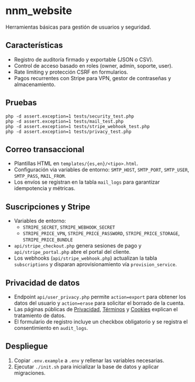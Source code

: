 # nnm_website

Herramientas básicas para gestión de usuarios y seguridad.

## Características
- Registro de auditoría firmado y exportable (JSON o CSV).
- Control de acceso basado en roles (owner, admin, soporte, user).
- Rate limiting y protección CSRF en formularios.
- Pagos recurrentes con Stripe para VPN, gestor de contraseñas y almacenamiento.

## Pruebas
```
php -d assert.exception=1 tests/security_test.php
php -d assert.exception=1 tests/mail_test.php
php -d assert.exception=1 tests/stripe_webhook_test.php
php -d assert.exception=1 tests/privacy_test.php
```

## Correo transaccional
- Plantillas HTML en `templates/{es,en}/<tipo>.html`.
- Configuración via variables de entorno: `SMTP_HOST`, `SMTP_PORT`, `SMTP_USER`, `SMTP_PASS`, `MAIL_FROM`.
- Los envíos se registran en la tabla `mail_logs` para garantizar idempotencia y métricas.

## Suscripciones y Stripe
- Variables de entorno:
  - `STRIPE_SECRET`, `STRIPE_WEBHOOK_SECRET`
  - `STRIPE_PRICE_VPN`, `STRIPE_PRICE_PASSWORD`, `STRIPE_PRICE_STORAGE`, `STRIPE_PRICE_BUNDLE`
- `api/stripe_checkout.php` genera sesiones de pago y `api/stripe_portal.php` abre el portal del cliente.
- Los webhooks (`api/stripe_webhook.php`) actualizan la tabla `subscriptions`
  y disparan aprovisionamiento vía `provision_service`.


## Privacidad de datos
- Endpoint `api/user_privacy.php` permite `action=export` para obtener los datos del usuario y `action=erase` para solicitar el borrado de la cuenta.
- Las páginas públicas de [Privacidad](static/privacy.html), [Términos](static/terms.html) y [Cookies](static/cookies.html) explican el tratamiento de datos.
- El formulario de registro incluye un checkbox obligatorio y se registra el consentimiento en `audit_logs`.

## Despliegue
1. Copiar `.env.example` a `.env` y rellenar las variables necesarias.
2. Ejecutar `./init.sh` para inicializar la base de datos y aplicar migraciones.
